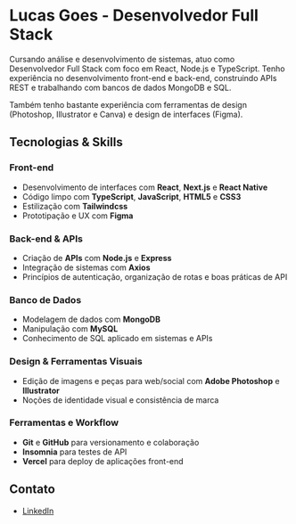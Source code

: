 # Lucas Goes - Desenvolvedor Full Stack

Cursando análise e desenvolvimento de sistemas, atuo como Desenvolvedor Full Stack com foco em React, Node.js e TypeScript. Tenho experiência no desenvolvimento front-end e back-end, construindo APIs REST e trabalhando com bancos de dados MongoDB e SQL.

Também tenho bastante experiência com ferramentas de design (Photoshop, Illustrator e Canva) e design de interfaces (Figma).

## Tecnologias & Skills
### Front-end
- Desenvolvimento de interfaces com **React**, **Next.js** e **React Native**
- Código limpo com **TypeScript**, **JavaScript**, **HTML5** e **CSS3**
- Estilização com **Tailwindcss**
- Prototipação e UX com **Figma**

### Back-end & APIs
- Criação de **APIs** com **Node.js** e **Express**
- Integração de sistemas com **Axios**
- Princípios de autenticação, organização de rotas e boas práticas de API

### Banco de Dados
- Modelagem de dados com **MongoDB**
- Manipulação com **MySQL**
- Conhecimento de SQL aplicado em sistemas e APIs

### Design & Ferramentas Visuais
- Edição de imagens e peças para web/social com **Adobe Photoshop** e **Illustrator**
- Noções de identidade visual e consistência de marca

### Ferramentas e Workflow
- **Git** e **GitHub** para versionamento e colaboração
- **Insomnia** para testes de API
- **Vercel** para deploy de aplicações front-end

## Contato
- [LinkedIn](https://www.linkedin.com/in/lukgoes/)
